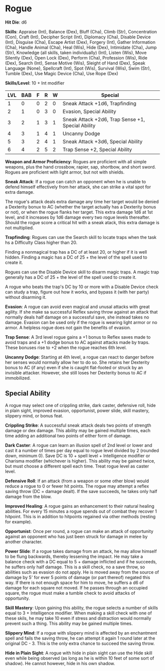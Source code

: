 # Rogue

**Hit Die**: d6

**Skills**: Appraise (Int), Balance (Dex), Bluff (Cha), Climb (Str), Concentration (Con), Craft (Int), Decipher Script (Int), Diplomacy (Cha), Disable Device (Int), Disguise (Cha), Escape Artist (Dex), Forgery (Int), Gather Information (Cha), Handle Animal (Cha), Heal (Wis), Hide (Dex), Intimidate (Cha), Jump (Str), Knowledge (all skills, taken individually) (Int), Listen (Wis), Move Silently (Dex), Open Lock (Dex), Perform (Cha), Profession (Wis), Ride (Dex), Search (Int), Sense Motive (Wis), Sleight of Hand (Dex), Speak Language (None), Spellcraft (Int), Spot (Wis), Survival (Wis), Swim (Str), Tumble (Dex), Use Magic Device (Cha), Use Rope (Dex)

**Skills/Level**: 10 + Int modifier

LVL | BAB | F | R | W | Special 
--- | --- | - | - | - | ------- 
1   | 0   | 0 | 2 | 0 | Sneak Attack +1d6, Trapfinding       
2   | 1   | 0 | 3 | 0 | Evasion, Special Ability
3   | 2   | 1 | 3 | 1 | Sneak Attack +2d6, Trap Sense +1, Special Ability  
4   | 3   | 1 | 4 | 1 | Uncanny Dodge
5   | 3   | 2 | 4 | 1 | Sneak Attack +3d6, Special Ability
6   | 4   | 2 | 5 | 2 | Trap Sense +2, Special Ability

**Weapon and Armor Proficiency**: Rogues are proficient with all simple weapons, plus the hand crossbow, rapier, sap, shortbow, and short sword. Rogues are proficient with light armor, but not with shields.

**Sneak Attack**: If a rogue can catch an opponent when he is unable to defend himself effectively from her attack, she can strike a vital spot for extra damage. 

The rogue's attack deals extra damage any time her target would be denied a Dexterity bonux to AC (whether the target actually has a Dexterity bonus or not), or when the rogue flanks her target. This extra damage 1d6 at 1st level, and it increases by 1d6 damage every two rogue levels thereafter. Should the rogue score a critical hit with a sneak atack, this extra damage is not multiplied.

**Trapfinding**: Rogues can use the Search skill to locate traps when the task hs a Difficulty Class higher than 20. 

Finding a nonmagical trap has a DC of at least 20, or higher if it is well hidden. Finding a magic has a DC of 25 + the level of the spell used to create it.

Rogues can use the Disable Device skill to disarm magic traps. A magic trap generally has a DC of 25 + the level of the spell used to create it.

A rogue who beats the trap's DC by 10 or more with a Disable Device check can study a trap, figure out how it works, and bypass it (with her party) without disarming it.

**Evasion**: A rogue can avoid even magical and unusal attacks with great agility. If she make sa successful Reflex saving throw against an attack that normally deals half damage on a successful save, she instead takes no damage. Evasion can be used only if the rogue is wearing light armor or no armor. A helpless rogue does not gain the benefits of evasion.

**Trap Sense**: A 3rd level rogue gains a +1 bonus to Reflex saves made to avoid traps and a +1 dodge bonus to AC against attacks made by traps. These bonuses rise to +2 when the rogue reaches 6th level.

**Uncanny Dodge**: Starting at 4th level, a rogue can react to danger before her senses would normally allow her to do so. She retains her Dexterity bonus to AC (if any) even if she is caught flat-footed or struck by an invisible attacker. However, she still loses her Dexterity bonus to AC if immobilized.

## Special Ability 

A rogue may select one of crippling strike, dark caster, defensive roll, hide in plain sight, improved evasion, opportunist, power slide, skill mastery, slippery mind, or bonus feat.

**Crippling Strike**: A successful sneak attack deals two points of strength damage or dex damage. This ability may be gained multiple times, each time adding an additional two points of either form of damage.

**Dark Caster**: A rogue can learn an illusion spell of 2nd level or lower and cast it a number of times per day equal to rogue level divided by 2 (rounded down, minimum 0). Save DC is 10 + spell level + Intelligence modifier or Charisma modifier (whichever is higher). This ability may be gained twice, but must choose a different spell each time. Treat rogue level as caster level.

**Defensive Roll**: If an attack (from a weapon or some other blow) would reduce a rogue to 0 or fewer hit points. The rogue may attempt a reflex saving throw (DC = damage dealt). If the save succeeds, he takes only half damage from the blow.

**Improved Healing**: A rogue gains an enhancement to their natural healing abilities. For every 15 minutes a rogue spends out of combat they recover 1 hitpoint. This is in addition to hitpoints regained via other methods (resting for example).

**Opportunist**: Once per round, a rogue can make an attack of opportunity against an opponent who has just been struck for damage in melee by another character.

**Power Slide**: If a rogue takes damage from an attack, he may allow himself to be flung backwards, thereby lessening the impact. He may take a balance check with a DC equal to 5 + damage inflicted and if he succeeds, he suffers only half damage. This is a skill check, no a save throw, so abilities such as evasion do not apply. He is moved away from the source of damage by 5' for ever 5 points of damage (or part thereof) negated this way. If there is not enough space for him to move, he suffers a d6 of damage for each square not moved. If he passes through an occupied square, the rogue must make a tumble check to avoid attacks of opportunity.

**Skill Mastery**: Upon gaining this ability, the rogue selects a number of skills equal to 3 + Intelligence modifier. When making a skill check with one of these skils, he may take 10 even if stress and distraction would normally prevent such a thing. This ability may be gained multiple times.

**Slippery Mind**: If a rogue with slippery mind is affected by an enchantment spell and fails the saving throw, he can attempt it again 1 round later at the original DC - 3. This is the only extra chance to succeed the saving throw.

**Hide in Plain Sight**: A rogue with hide in plain sight can use the Hide skill even while being observed (as long as he is within 10 feet of some sort of shadow). He cannot however, hide in his own shadow.
